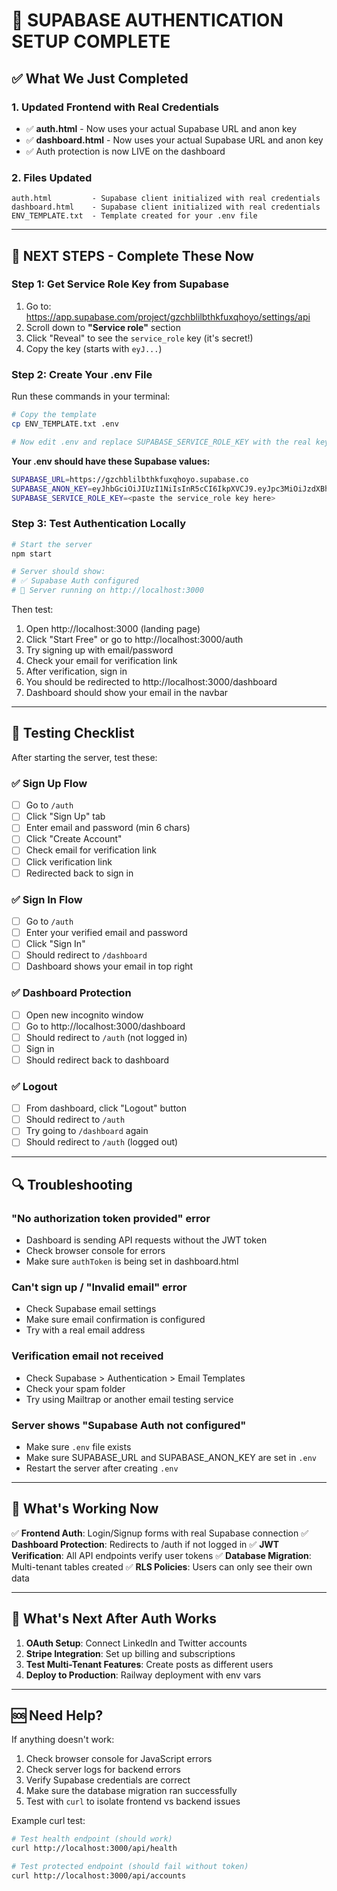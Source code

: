 # 🎉 SUPABASE AUTHENTICATION SETUP COMPLETE

## ✅ What We Just Completed

### 1. **Updated Frontend with Real Credentials**
- ✅ **auth.html** - Now uses your actual Supabase URL and anon key
- ✅ **dashboard.html** - Now uses your actual Supabase URL and anon key
- ✅ Auth protection is now LIVE on the dashboard

### 2. **Files Updated**
```
auth.html         - Supabase client initialized with real credentials
dashboard.html    - Supabase client initialized with real credentials
ENV_TEMPLATE.txt  - Template created for your .env file
```

---

## 🚀 NEXT STEPS - Complete These Now

### Step 1: Get Service Role Key from Supabase

1. Go to: https://app.supabase.com/project/gzchblilbthkfuxqhoyo/settings/api
2. Scroll down to **"Service role"** section
3. Click "Reveal" to see the `service_role` key (it's secret!)
4. Copy the key (starts with `eyJ...`)

### Step 2: Create Your .env File

Run these commands in your terminal:

```bash
# Copy the template
cp ENV_TEMPLATE.txt .env

# Now edit .env and replace SUPABASE_SERVICE_ROLE_KEY with the real key you just copied
```

**Your .env should have these Supabase values:**
```bash
SUPABASE_URL=https://gzchblilbthkfuxqhoyo.supabase.co
SUPABASE_ANON_KEY=eyJhbGciOiJIUzI1NiIsInR5cCI6IkpXVCJ9.eyJpc3MiOiJzdXBhYmFzZSIsInJlZiI6Imd6Y2hibGlsYnRoa2Z1eHFob3lvIiwicm9sZSI6ImFub24iLCJpYXQiOjE3NjEzMDgzOTcsImV4cCI6MjA3Njg4NDM5N30.h85XUXsVvxYAdMA9odgO4W5RN1148MDOO86XhwgOnb8
SUPABASE_SERVICE_ROLE_KEY=<paste the service_role key here>
```

### Step 3: Test Authentication Locally

```bash
# Start the server
npm start

# Server should show:
# ✅ Supabase Auth configured
# 🚀 Server running on http://localhost:3000
```

Then test:
1. Open http://localhost:3000 (landing page)
2. Click "Start Free" or go to http://localhost:3000/auth
3. Try signing up with email/password
4. Check your email for verification link
5. After verification, sign in
6. You should be redirected to http://localhost:3000/dashboard
7. Dashboard should show your email in the navbar

---

## 🧪 Testing Checklist

After starting the server, test these:

### ✅ Sign Up Flow
- [ ] Go to `/auth`
- [ ] Click "Sign Up" tab
- [ ] Enter email and password (min 6 chars)
- [ ] Click "Create Account"
- [ ] Check email for verification link
- [ ] Click verification link
- [ ] Redirected back to sign in

### ✅ Sign In Flow
- [ ] Go to `/auth`
- [ ] Enter your verified email and password
- [ ] Click "Sign In"
- [ ] Should redirect to `/dashboard`
- [ ] Dashboard shows your email in top right

### ✅ Dashboard Protection
- [ ] Open new incognito window
- [ ] Go to http://localhost:3000/dashboard
- [ ] Should redirect to `/auth` (not logged in)
- [ ] Sign in
- [ ] Should redirect back to dashboard

### ✅ Logout
- [ ] From dashboard, click "Logout" button
- [ ] Should redirect to `/auth`
- [ ] Try going to `/dashboard` again
- [ ] Should redirect to `/auth` (logged out)

---

## 🔍 Troubleshooting

### "No authorization token provided" error
- Dashboard is sending API requests without the JWT token
- Check browser console for errors
- Make sure `authToken` is being set in dashboard.html

### Can't sign up / "Invalid email" error
- Check Supabase email settings
- Make sure email confirmation is configured
- Try with a real email address

### Verification email not received
- Check Supabase > Authentication > Email Templates
- Check your spam folder
- Try using Mailtrap or another email testing service

### Server shows "Supabase Auth not configured"
- Make sure `.env` file exists
- Make sure SUPABASE_URL and SUPABASE_ANON_KEY are set in `.env`
- Restart the server after creating `.env`

---

## 📝 What's Working Now

✅ **Frontend Auth**: Login/Signup forms with real Supabase connection
✅ **Dashboard Protection**: Redirects to /auth if not logged in
✅ **JWT Verification**: All API endpoints verify user tokens
✅ **Database Migration**: Multi-tenant tables created
✅ **RLS Policies**: Users can only see their own data

---

## 🎯 What's Next After Auth Works

1. **OAuth Setup**: Connect LinkedIn and Twitter accounts
2. **Stripe Integration**: Set up billing and subscriptions
3. **Test Multi-Tenant Features**: Create posts as different users
4. **Deploy to Production**: Railway deployment with env vars

---

## 🆘 Need Help?

If anything doesn't work:
1. Check browser console for JavaScript errors
2. Check server logs for backend errors
3. Verify Supabase credentials are correct
4. Make sure the database migration ran successfully
5. Test with `curl` to isolate frontend vs backend issues

Example curl test:
```bash
# Test health endpoint (should work)
curl http://localhost:3000/api/health

# Test protected endpoint (should fail without token)
curl http://localhost:3000/api/accounts
```

